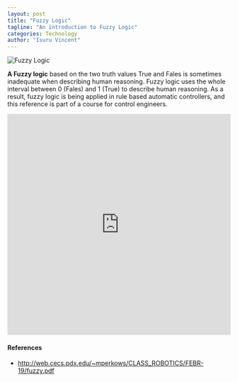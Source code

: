 ```yaml
---
layout: post
title: "Fuzzy Logic"
tagline: "An introduction to Fuzzy Logic"
categories: Technology
author: "Isuru Vincent"
---
```


![Fuzzy Logic](https://github.com/aviorsys/aviorsys.github.io/raw/master/images/fuzzy-logic.PNG)

**A Fuzzy logic** based on the two truth values True and Fales is sometimes inadequate when
describing human reasoning. Fuzzy logic uses the whole interval between 0 (Fales) and 1
(True) to describe human reasoning. As a result, fuzzy logic is being applied in rule based
automatic controllers, and this reference is part of a course for control engineers.

<embed src="https://drive.google.com/viewerng/viewer?embedded=true&url=https://github.com/aviorsys/aviorsys.github.io/raw/master/uploads/2018-09-12-Fuzzy.pdf" width="100%" height="500">

#### References
* <http://web.cecs.pdx.edu/~mperkows/CLASS_ROBOTICS/FEBR-19/fuzzy.pdf>
